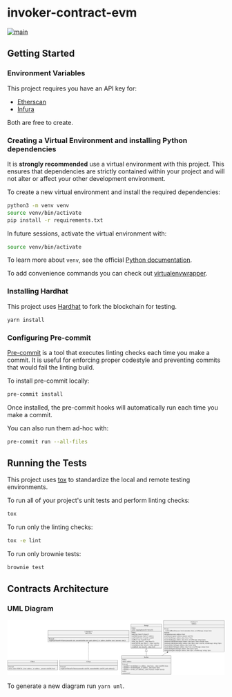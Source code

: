 # invoker-contract-evm

[![main](https://github.com/vektor-finance/invoker-contract-evm/actions/workflows/main.yaml/badge.svg)](https://github.com/vektor-finance/invoker-contract-evm/actions/workflows/main.yaml)

## Getting Started

### Environment Variables

This project requires you have an API key for:

- [Etherscan](https://etherscan.io/apis)
- [Infura](https://infura.io/)

Both are free to create.

### Creating a Virtual Environment and installing Python dependencies

It is **strongly recommended** use a virtual environment with this project. This ensures that dependencies are strictly contained within your project and will not alter or affect your other development environment.

To create a new virtual environment and install the required dependencies:

```bash
python3 -m venv venv
source venv/bin/activate
pip install -r requirements.txt
```

In future sessions, activate the virtual environment with:

```bash
source venv/bin/activate
```

To learn more about `venv`, see the official [Python documentation](https://docs.python.org/3/library/venv.html).

To add convenience commands you can check out [virtualenvwrapper](https://virtualenvwrapper.readthedocs.io/en/latest/).

### Installing Hardhat

This project uses [Hardhat](https://hardhat.org/) to fork the blockchain for testing.

```bash
yarn install
```

### Configuring Pre-commit

[Pre-commit](https://pre-commit.com/) is a tool that executes linting checks each time you make a commit. It is useful for enforcing proper codestyle and preventing commits that would fail the linting build.

To install pre-commit locally:

```bash
pre-commit install
```

Once installed, the pre-commit hooks will automatically run each time you make a commit.

You can also run them ad-hoc with:

```bash
pre-commit run --all-files
```

## Running the Tests

This project uses [tox](https://tox.readthedocs.io/en/latest/) to standardize the local and remote testing environments.

To run all of your project's unit tests and perform linting checks:

```bash
tox
```

To run only the linting checks:

```bash
tox -e lint
```

To run only brownie tests:

```bash
brownie test
```

## Contracts Architecture

### UML Diagram

![UML diagram of smart contracts](./uml.svg)

To generate a new diagram run `yarn uml`.
